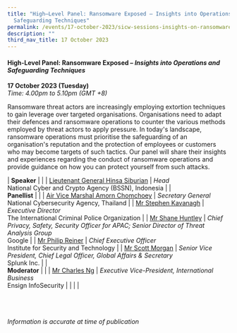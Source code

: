 ```yaml
---
title: "High–Level Panel: Ransomware Exposed – Insights into Operations and
  Safeguarding Techniques"
permalink: /events/17-october-2023/sicw-sessions-insights-on-ransomware-exposed/
description: ""
third_nav_title: 17 October 2023
---
```

#### **High-Level Panel: Ransomware Exposed – *Insights into Operations and Safeguarding Techniques***

**17 October 2023 (Tuesday)**  
*Time: 4.00pm to 5.10pm (GMT +8)*

Ransomware threat actors are increasingly employing extortion techniques to gain leverage over targeted organisations. Organisations need to adapt their defences and ransomware operations to counter the various methods employed by threat actors to apply pressure. In today's landscape, ransomware operations must prioritise the safeguarding of an organisation's reputation and the protection of employees or customers who may become targets of such tactics. Our panel will share their insights and experiences regarding the conduct of ransomware operations and provide guidance on how you can protect yourself from such attacks.

|  **Speaker**          |                                                              |
| [Lieutenant General Hinsa Siburian](/speakers/lieutenant-general-hinsa-siburian/)  | *Head*<br>National Cyber and Crypto Agency (BSSN), Indonesia              |
|  <br>**Panellist**          |                                                              |
| [Air Vice Marshal Amorn Chomchoey](/speakers/air-vice-marshal-amorn-chomchoey/)  | *Secretary General*<br>National Cybersecurity Agency, Thailand             |
| [Mr Stephen Kavanagh](/speakers/mr-stephen-kavanagh/)  | *Executive Director*<br>The International Criminal Police Organization             |
| [Mr Shane Huntley](/speakers/mr-shane-huntley/)  | *Chief Privacy, Safety, Security Officer for APAC; Senior Director of Threat Analysis Group*<br>Google             |
| [Mr Philip Reiner](/speakers/mr-philip-reiner/)  | *Chief Executive Officer*<br>Institute for Security and Technology             |
| [Mr Scott Morgan](/speakers/mr-scott-morgan/)  | *Senior Vice President, Chief Legal Officer, Global Affairs &amp; Secretary*<br>Splunk Inc.              |
|  <br>**Moderator**          |                                                              |
| [Mr Charles Ng](/speakers/mr-charles-ng)  | *Executive Vice-President, International Business*<br>Ensign InfoSecurity               |
| | |

<br><br><br>
*Information is accurate at time of publication*
